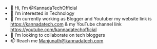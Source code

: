 - 👋 Hi, I’m @KannadaTechOfficial
- 👀 I’m interested in Technology
- 🌱 I’m currently working as Blogger and Youtuber my website link is https://kannadatech.com & my YouTube channel link https://youtube.com/kannadatechofficial 
- 💞️ I’m looking to collaborate on tech bloggers
- 📫 Reach me Manjunath@kannadatech.com

<!---
KannadaTechOfficial/KannadaTechOfficial is a ✨ special ✨ repository because its `README.md` (this file) appears on your GitHub profile.
You can click the Preview link to take a look at your changes.
--->
